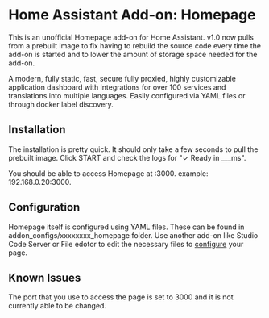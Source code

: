 # Home Assistant Add-on: Homepage
This is an unofficial Homepage add-on for Home Assistant. v1.0 now pulls from a prebuilt image to fix having to rebuild the source code every time the add-on is started and to lower the amount of storage space needed for the add-on.

A modern, fully static, fast, secure fully proxied, highly customizable application dashboard with integrations for over 100 services and translations into multiple languages. Easily configured via YAML files or through docker label discovery.

## Installation
The installation is pretty quick. It should only take a few seconds to pull the prebuilt image.
Click START and check the logs for "✓ Ready in ___ms". 

You should be able to access Homepage at <your home assistnat IP>:3000. example: 192.168.0.20:3000.

## Configuration
Homepage itself is configured using YAML files. These can be found in addon_configs/xxxxxxxx_homepage folder. Use another add-on like Studio Code Server or File edotor to edit the necessary files to [configure](https://gethomepage.dev/configs/) your page.

## Known Issues
The port that you use to access the page is set to 3000 and it is not currently able to be changed.
